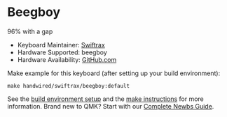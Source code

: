 # Beegboy

96% with a gap

* Keyboard Maintainer: [Swiftrax](https://github.com/swiftrax)
* Hardware Supported: beegboy
* Hardware Availability: [GitHub.com](https://github.com/swiftrax)

Make example for this keyboard (after setting up your build environment):

    make handwired/swiftrax/beegboy:default

See the [build environment setup](https://docs.qmk.fm/#/getting_started_build_tools) and the [make instructions](https://docs.qmk.fm/#/getting_started_make_guide) for more information. Brand new to QMK? Start with our [Complete Newbs Guide](https://docs.qmk.fm/#/newbs).
